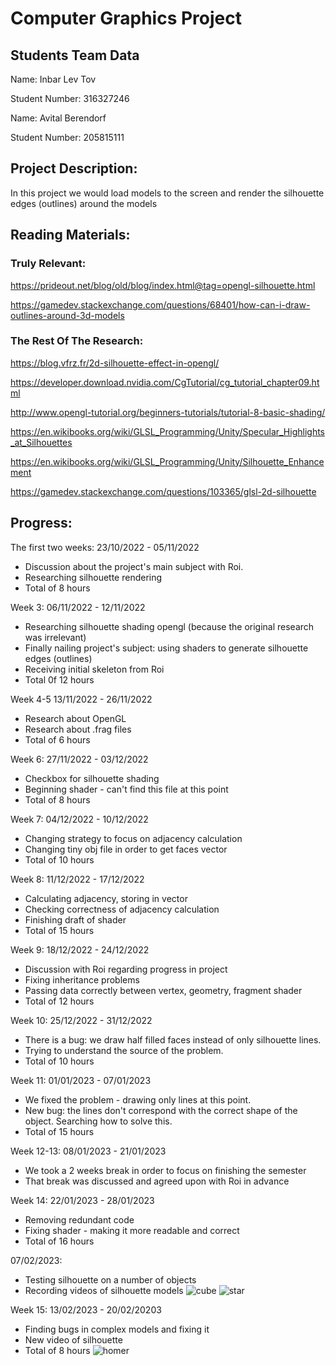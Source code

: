 #  Computer Graphics Project
## Students Team Data

Name: Inbar Lev Tov

Student Number: 316327246


Name: Avital Berendorf

Student Number: 205815111

## Project Description:
In this project we would load models to the screen and render the silhouette edges (outlines) around the models

## Reading Materials:
### Truly Relevant:
https://prideout.net/blog/old/blog/index.html@tag=opengl-silhouette.html

https://gamedev.stackexchange.com/questions/68401/how-can-i-draw-outlines-around-3d-models

### The Rest Of The Research:
https://blog.vfrz.fr/2d-silhouette-effect-in-opengl/

https://developer.download.nvidia.com/CgTutorial/cg_tutorial_chapter09.html

http://www.opengl-tutorial.org/beginners-tutorials/tutorial-8-basic-shading/

https://en.wikibooks.org/wiki/GLSL_Programming/Unity/Specular_Highlights_at_Silhouettes

https://en.wikibooks.org/wiki/GLSL_Programming/Unity/Silhouette_Enhancement

https://gamedev.stackexchange.com/questions/103365/glsl-2d-silhouette

## Progress:

The first two weeks: 23/10/2022 - 05/11/2022

- Discussion about the project's main subject with Roi.
- Researching silhouette rendering
- Total of 8 hours

Week 3: 06/11/2022 - 12/11/2022

- Researching silhouette shading opengl (because the original research was irrelevant)
- Finally nailing project's subject: using shaders to generate silhouette edges (outlines)
- Receiving initial skeleton from Roi
- Total 0f 12 hours

Week 4-5 13/11/2022 - 26/11/2022

- Research about OpenGL
- Research about .frag files
- Total of 6 hours

Week 6: 27/11/2022 - 03/12/2022

- Checkbox for silhouette shading
- Beginning shader - can't find this file at this point
- Total of 8 hours

Week 7: 04/12/2022 - 10/12/2022

- Changing strategy to focus on adjacency calculation
- Changing tiny obj file in order to get faces vector
- Total of 10 hours

Week 8: 11/12/2022 - 17/12/2022

- Calculating adjacency, storing in vector
- Checking correctness of adjacency calculation
- Finishing draft of shader
- Total of 15 hours

Week 9: 18/12/2022 - 24/12/2022

- Discussion with Roi regarding progress in project
- Fixing inheritance problems
- Passing data correctly between vertex, geometry, fragment shader
- Total of 12 hours

Week 10: 25/12/2022 - 31/12/2022

- There is a bug: we draw half filled faces instead of only silhouette lines.
- Trying to understand the source of the problem.
- Total of 10 hours

Week 11: 01/01/2023 - 07/01/2023

- We fixed the problem - drawing only lines at this point.
- New bug: the lines don't correspond with the correct shape of the object. Searching how to solve this.
- Total of 15 hours

Week 12-13: 08/01/2023 - 21/01/2023

- We took a 2 weeks break in order to focus on finishing the semester
- That break was discussed and agreed upon with Roi in advance

Week 14: 22/01/2023 - 28/01/2023

- Removing redundant code
- Fixing shader - making it more readable and correct
- Total of 16 hours

07/02/2023:

- Testing silhouette on a number of objects
- Recording videos of silhouette models
![cube](cube.gif)
![star](star.gif)

Week 15: 13/02/2023 - 20/02/20203

- Finding bugs in complex models and fixing it
- New video of silhouette
- Total of 8 hours
![homer](homer.gif)
